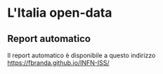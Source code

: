 # L'Italia open-data

## Report automatico
Il report automatico è disponibile a questo indirizzo https://fbranda.github.io/INFN-ISS/
